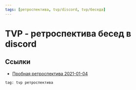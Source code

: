 ```yaml
---
tags: [ретроспектива, tvp/discord, tvp/беседа]
---
```

# TVP - ретроспектива бесед в discord



## Ссылки

* [Пробная ретроспектива 2021-01-04](https://docs.google.com/document/d/1I3-KVeoCQ5QlTe-WqSSdZ4Rzlj1ajeJ1fymUdIWAAKM/edit?usp=sharing)

```query
tag: tvp ретроспектива
```
